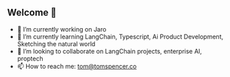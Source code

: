 ## Welcome 👋

- 🔭 I’m currently working on Jaro
- 🌱 I’m currently learning LangChain, Typescript, Ai Product Development, Sketching the natural world
- 👯 I’m looking to collaborate on LangChain projects, enterprise AI, proptech
- 📫 How to reach me: tom@tomspencer.co 

